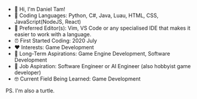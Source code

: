- 👋 Hi, I'm Daniel Tam!
- 🔢 Coding Languages: Python, C#, Java, Luau, HTML, CSS, JavaScript(NodeJS, React)
- 📝 Preferred Editor(s): Vim, VS Code or any specialised IDE that makes it easier to work with a language. 
- ⏰ First Started Coding: 2020 July
- ❤️ Interests: Game Development
- 🥅 Long-Term Aspirations: Game Engine Development, Software Development
- 🎯 Job Aspiration: Software Engineer or AI Engineer (also hobbyist game developer)
- 🤓 Current Field Being Learned: Game Development

PS. I'm also a turtle.
